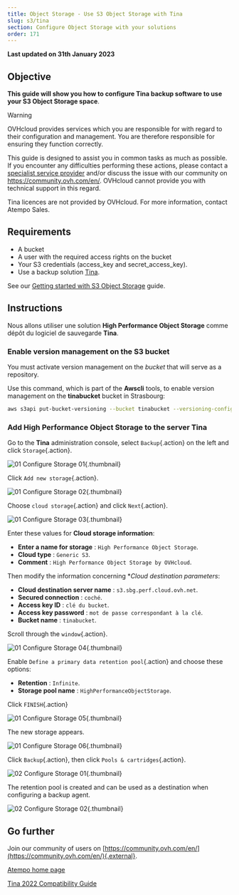 ```yaml
---
title: Object Storage - Use S3 Object Storage with Tina
slug: s3/tina
section: Configure Object Storage with your solutions
order: 171
---
```


**Last updated on 31th January 2023**

## Objective

**This guide will show you how to configure Tina backup software to use your S3 Object Storage space**.

> [!warning]
>
> OVHcloud provides services which you are responsible for with regard to their configuration and management. You are therefore responsible for ensuring they function correctly.
>
> This guide is designed to assist you in common tasks as much as possible. If you encounter any difficulties performing these actions, please contact a [specialist service provider](https://partner.ovhcloud.com/en-gb/directory/) and/or discuss the issue with our community on <https://community.ovh.com/en/>. OVHcloud cannot provide you with technical support in this regard.
>
> Tina licences are not provided by OVHcloud. For more information, contact Atempo Sales.
>

## Requirements

- A bucket
- A user with the required access rights on the bucket
- Your S3 credentials (access_key and secret_access_key).
- Use a backup solution [Tina](https://www.atempo.com/fr/produits/tina-atempo-time-navigator-sauvegarde-d-entreprise-complete/).

See our [Getting started with S3 Object Storage](https://docs.ovh.com/gb/en/storage/object-storage/s3/getting-started-with-object-storage/) guide.

## Instructions

Nous allons utiliser une solution **High Performance Object Storage** comme dépôt du logiciel de sauvegarde **Tina**.


### Enable version management on the S3 bucket

You must activate version management on the *bucket* that will serve as a repository.

Use this command, which is part of the **Awscli** tools, to enable version management on the **tinabucket** bucket in Strasbourg:

```bash
aws s3api put-bucket-versioning --bucket tinabucket --versioning-configuration Status=Enabled --endpoint=https://s3.sbg.perf.cloud.ovh.net
```

### Add **High Performance Object** Storage to the server **Tina**

Go to the **Tina** administration console, select `Backup`{.action} on the left and click `Storage`{.action}.

![01 Configure Storage 01](images/01-configure-storage01.png){.thumbnail}

Click `Add new storage`{.action}.

![01 Configure Storage 02](images/01-configure-storage02.png){.thumbnail}

Choose `cloud storage`{.action} and click `Next`{.action}.

![01 Configure Storage 03](images/01-configure-storage03.png){.thumbnail}

Enter these values for **Cloud storage information**:

- **Enter a name for storage** : `High Performance Object Storage`.
- **Cloud type** : `Generic S3`.
- **Comment** : `High Performance Object Storage by OVHcloud`.

Then modify the information concerning **Cloud destination parameters*:

- **Cloud destination server name** : `s3.sbg.perf.cloud.ovh.net`.
- **Secured connection** : `coché`.
- **Access key ID** : `clé du bucket`.
- **Access key password** : `mot de passe correspondant à la clé`.
- **Bucket name** : `tinabucket`.

Scroll through the `window`{.action}.

![01 Configure Storage 04](images/01-configure-storage04.png){.thumbnail}

Enable `Define a primary data retention pool`{.action} and choose these options:

- **Retention** : `Infinite`.
- **Storage pool name** : `HighPerformanceObjectStorage`.

Click `FINISH`{.action}

![01 Configure Storage 05](images/01-configure-storage05.png){.thumbnail}

The new storage appears.

![01 Configure Storage 06](images/01-configure-storage06.png){.thumbnail}

Click `Backup`{.action}, then click `Pools & cartridges`{.action}.

![02 Configure Storage 01](images/02-display-pool-cartridge01.png){.thumbnail}

The retention pool is created and can be used as a destination when configuring a backup agent.

![02 Configure Storage 02](images/02-display-pool-cartridge02.png){.thumbnail}


## Go further

Join our community of users on [https://community.ovh.com/en/](https://community.ovh.com/en/){.external}.

[Atempo home page](https://www.atempo.com)

[Tina 2022 Compatibility Guide](https://www.atempo.com/wp-content/uploads/2022/01/COMPATIBILITY-GUIDE_en_Tina_469_24-01-2022.pdf)